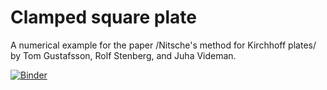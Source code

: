 # Clamped square plate

A numerical example for the paper /Nitsche's method for Kirchhoff plates/ by Tom
Gustafsson, Rolf Stenberg, and Juha Videman.

[![Binder](https://mybinder.org/badge_logo.svg)](https://mybinder.org/v2/gh/kinnala/kirchhoff-nitsche-ex1/master)
